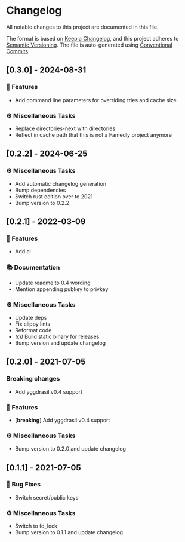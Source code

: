 # Changelog

All notable changes to this project are documented in this file.

The format is based on [Keep a Changelog], and this project adheres to
[Semantic Versioning]. The file is auto-generated using [Conventional Commits].

[keep a changelog]: https://keepachangelog.com/en/1.0.0/
[semantic versioning]: https://semver.org/spec/v2.0.0.html
[conventional commits]: https://www.conventionalcommits.org/en/v1.0.0/

## [0.3.0] - 2024-08-31

### 🚀 Features

- Add command line parameters for overriding tries and cache size

### ⚙️ Miscellaneous Tasks

- Replace directories-next with directories
- Reflect in cache path that this is not a Famedly project anymore


## [0.2.2] - 2024-06-25

### ⚙️ Miscellaneous Tasks

- Add automatic changelog generation
- Bump dependencies
- Switch rust edition over to 2021
- Bump version to 0.2.2


## [0.2.1] - 2022-03-09

### 🚀 Features

- Add ci

### 📚 Documentation

- Update readme to 0.4 wording
- Mention appending pubkey to privkey

### ⚙️ Miscellaneous Tasks

- Update deps
- Fix clippy lints
- Reformat code
- *(ci)* Build static binary for releases
- Bump version and update changelog


## [0.2.0] - 2021-07-05
### Breaking changes
 - Add yggdrasil v0.4 support

### 🚀 Features

- [**breaking**] Add yggdrasil v0.4 support

### ⚙️ Miscellaneous Tasks

- Bump version to 0.2.0 and update changelog


## [0.1.1] - 2021-07-05

### 🐛 Bug Fixes

- Switch secret/public keys

### ⚙️ Miscellaneous Tasks

- Switch to fd_lock
- Bump version to 0.1.1 and update changelog


<!-- generated by git-cliff -->
